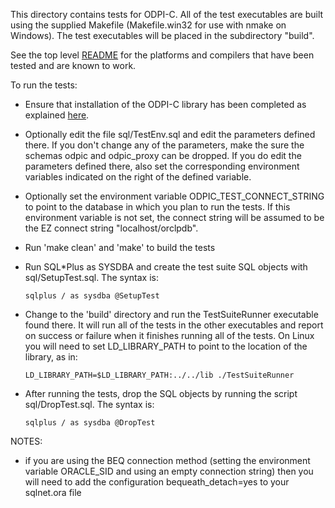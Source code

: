 This directory contains tests for ODPI-C. All of the test executables are built
using the supplied Makefile (Makefile.win32 for use with nmake on Windows). The
test executables will be placed in the subdirectory "build".

See the top level [README](../README.md) for the platforms and compilers that
have been tested and are known to work.

To run the tests:

  - Ensure that installation of the ODPI-C library has been completed as
    explained [here](https://oracle.github.io/odpi/doc/installation.html).

  - Optionally edit the file sql/TestEnv.sql and edit the parameters defined
    there. If you don't change any of the parameters, make the sure the schemas
    odpic and odpic_proxy can be dropped. If you do edit the parameters defined
    there, also set the corresponding environment variables indicated on the
    right of the defined variable.

  - Optionally set the environment variable ODPIC_TEST_CONNECT_STRING to point
    to the database in which you plan to run the tests. If this environment
    variable is not set, the connect string will be assumed to be the
    EZ connect string "localhost/orclpdb".

  - Run 'make clean' and 'make' to build the tests

  - Run SQL\*Plus as SYSDBA and create the test suite SQL objects with
    sql/SetupTest.sql.  The syntax is:

        sqlplus / as sysdba @SetupTest

  - Change to the 'build' directory and run the TestSuiteRunner executable
    found there. It will run all of the tests in the other executables and
    report on success or failure when it finishes running all of the tests.
    On Linux you will need to set LD_LIBRARY_PATH to point to the location of
    the library, as in:

        LD_LIBRARY_PATH=$LD_LIBRARY_PATH:../../lib ./TestSuiteRunner

  - After running the tests, drop the SQL objects by running the
    script sql/DropTest.sql.  The syntax is:

        sqlplus / as sysdba @DropTest

NOTES:

  - if you are using the BEQ connection method (setting the environment
    variable ORACLE_SID and using an empty connection string) then you will
    need to add the configuration bequeath_detach=yes to your sqlnet.ora file

